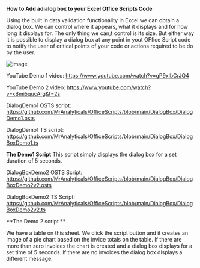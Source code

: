 **How to Add adialog box to your Excel Office Scripts Code**


Using the built in data validation functionality in Excel we can obtain a dialog box. We can control where it appears, what it displays and for how long it displays for. 
The only thing we can;t control is its size. But either way it is possible to display a dialog box at any point in yout OFfice Script code to notify the user of critical 
points of your code or actions required to be do by the user. 

![image](https://github.com/MrAnalyticals/OfficeScripts/assets/47678539/5fa8c98b-d97d-4b3d-ae80-f3676c621556)

YouTube Demo 1 video: https://www.youtube.com/watch?v=gP9xlbCrJQ4

YouTube Demo 2 video: https://www.youtube.com/watch?v=xBmi5qucArg&t=2s


DialogDemo1 OSTS script: https://github.com/MrAnalyticals/OfficeScripts/blob/main/DialogBox/DialogDemo1.osts 

DialogDemo1 TS script: https://github.com/MrAnalyticals/OfficeScripts/blob/main/DialogBox/DialogBoxDemo1.ts

**The Demo1 Script** 
This script simply displays the dialog box for a set duration of 5 seconds.

DialogBoxDemo2 OSTS Script: https://github.com/MrAnalyticals/OfficeScripts/blob/main/DialogBox/DialogBoxDemo2v2.osts 

DialogBoxDemo2 TS Script: https://github.com/MrAnalyticals/OfficeScripts/blob/main/DialogBox/DialogBoxDemo2v2.ts 

**The Demo 2 script **

We have a table on this sheet. We click the script button and it creates an image of a pie chart based on the invice totals on the table. If there are more than zero invoices the chart is created and a dialog box displays for a set time of 5 seconds. If there are no invoices the dialog box displays a different message.
